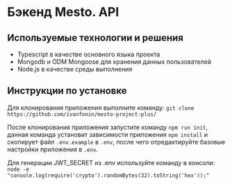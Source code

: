 # Бэкенд Mesto. API

## Используемые технологии и решения
- Typescript в качестве основного языка проекта
- Mongodb и ODM Mongoose для хранения данных пользователей
- Node.js в качестве среды выполнения

## Инструкции по установке
Для клонирования приложения выполните команду:
`git clone https://github.com/ivanfonin/mesto-project-plus/`

После клонирования приложения запустите команду `npm run init`, данная команда установит зависимости приложения `npm install` и скопирует файл `.env.example` в `.env`, после чего отредактируйте базовые настройки приложения в `.env`.

Для генерации JWT_SECRET из .env используйте команду в консоли:
`node -e "console.log(require('crypto').randomBytes(32).toString('hex'));"`